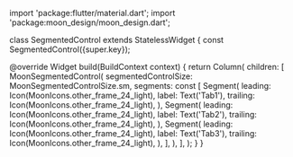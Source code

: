 import 'package:flutter/material.dart';
import 'package:moon_design/moon_design.dart';

class SegmentedControl extends StatelessWidget {
  const SegmentedControl({super.key});

  @override
  Widget build(BuildContext context) {
    return Column(
      children: [
        MoonSegmentedControl(
          segmentedControlSize: MoonSegmentedControlSize.sm,
          segments: const [
            Segment(
              leading: Icon(MoonIcons.other_frame_24_light),
              label: Text('Tab1'),
              trailing: Icon(MoonIcons.other_frame_24_light),
            ),
            Segment(
              leading: Icon(MoonIcons.other_frame_24_light),
              label: Text('Tab2'),
              trailing: Icon(MoonIcons.other_frame_24_light),
            ),
            Segment(
              leading: Icon(MoonIcons.other_frame_24_light),
              label: Text('Tab3'),
              trailing: Icon(MoonIcons.other_frame_24_light),
            ),
          ],
        ),
      ],
    );
  }
}